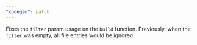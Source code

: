 ```yaml
---
"codegen": patch
---
```


Fixes the `filter` param usage on the `build` function. Previously, when the `filter` was empty, all file entries would be ignored.
